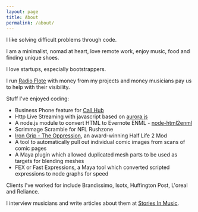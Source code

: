 ```yaml
---
layout: page
title: About
permalink: /about/
---
```


I like solving difficult problems through code.

I am a minimalist, nomad at heart, love remote work, enjoy music, food and finding unique shoes.

I love startups, especially bootstrappers.

I run [Radio Flote](http://radioflote.com) with money from my projects and money musicians pay us to help with their visibility.

Stuff I've enjoyed coding:

- Business Phone feature for [Call Hub](https://callhub.io)
- Http Live Streaming with javascript based on [aurora.js](https://github.com/audiocogs/aurora.js/)
- A node.js module to convert HTML to Evernote ENML - [node-html2enml](https://github.com/bitonator/node-html2enml)
- Scrimmage Scramble for NFL Rushzone
- [Iron Grip - The Oppression](http://www.moddb.com/mods/iron-grip-the-oppression), an award-winning Half Life 2 Mod
- A tool to automatically pull out individual comic images from scans of comic pages
- A Maya plugin which allowed duplicated mesh parts to be used as targets for blending meshes
- FEX or Fast Expressions, a Maya tool which converted scripted expressions to node graphs for speed

Clients I've worked for include Brandissimo, Isotx, Huffington Post, L'oreal and Reliance.

I interview musicians and write articles about them at [Stories In Music](https://medium.com/stories-in-music).
